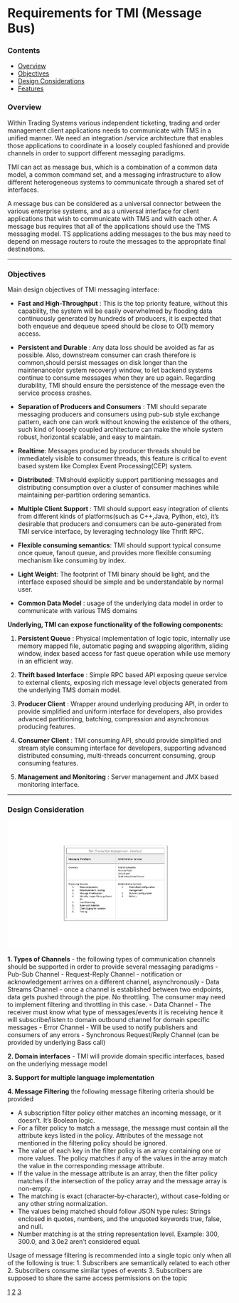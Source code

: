 # Requirements for TMI (Message Bus)

### Contents
* [Overview](#over)
* [Objectives](#obj)
* [Design Considerations](#des)
* [Features](#features)

###  Overview 
Within Trading Systems various independent ticketing, trading  and order management client applications needs to communicate with TMS in a unified manner. We need an integration /service architecture that enables those applications to coordinate in a loosely coupled fashioned and provide channels in order to support different messaging paradigms.

TMI can act as message bus, which  is a combination of a common data model, a common command set, and a messaging infrastructure to allow different heterogeneous systems to communicate through a shared set of interfaces.

A message bus can be considered as a universal connector between the various enterprise systems, and as a universal interface for client applications that wish to communicate with TMS and with each other. A message bus requires that all of the applications should use the TMS messaging model. TS applications adding messages to the bus may need to depend on message routers to route the messages to the appropriate final destinations. 

---

### Objectives
Main design objectives of TMI messaging interface:

- <b>Fast and High-Throughput</b> : This is the top priority feature, without this capability, the system will be easily overwhelmed by flooding data continuously generated by hundreds of producers, it is expected that both enqueue and dequeue speed should be close to O(1) memory access.

- <b>Persistent and Durable</b> : Any data loss should be avoided as far as possible. Also, downstream consumer can crash therefore is common,should persist messages on disk longer than the maintenance(or system recovery) window, to let backend systems continue to consume messages when they are up again. Regarding durability, TMI should ensure the persistence of the message even the service process crashes.

- <b>Separation of Producers and Consumers</b> : TMI should separate messaging producers and consumers using pub-sub style exchange pattern, each one can work without knowing the existence of the others, such kind of loosely coupled architecture can make the whole system robust, horizontal scalable, and easy to maintain.

- <b>Realtime</b>: Messages produced by producer threads should be immediately visible to consumer threads, this feature is critical to event based system like Complex Event Processing(CEP) system.

- <b>Distributed</b>: TMIshould explicitly support partitioning messages and distributing consumption over a cluster of consumer machines while maintaining per-partition ordering semantics.

- <b>Multiple Client Support</b> : TMI should support easy integration of clients from different kinds of platforms(such as C++,Java, Python, etc), it’s desirable that producers and consumers can be auto-generated from TMI service interface, by leveraging technology like Thrift RPC.

- <b>Flexible consuming semantics</b>: TMI should support typical consume once queue, fanout queue, and provides more flexible consuming mechanism like consuming by index.

- <b>Light Weight</b>: The footprint of TMI binary should be light, and the interface exposed should be simple and be understandable by normal user. 

- <b>Common Data Model</b> : usage of the underlying data model in order to communicate with various TMS domains

**Underlying, TMI can expose functionality of the following components:**

1. <b>Persistent Queue</b> : Physical implementation of logic topic, internally use memory mapped file, automatic paging and swapping algorithm, sliding window, index based access for fast queue operation while use memory in an efficient way.

2. <b>Thrift based Interface</b> : Simple RPC based API exposing queue service to external clients, exposing rich message level objects generated from the underlying TMS domain model.

3. <b>Producer Client</b> : Wrapper around underlying producing API, in order to provide simplified and uniform interface for developers, also provides advanced partitioning, batching, compression and asynchronous producing features.

4. <b>Consumer Client</b> : TMI consuming API, should provide simplified and stream style consuming interface for developers, supporting advanced distributed consuming, multi-threads concurrent consuming, group consuming features.

5. <b>Management and Monitoring</b> : Server management and JMX based monitoring interface.

---

### Design Consideration

![](pics/tmi-features.jpg)


<b>1. Types of Channels</b> - the following types of communication channels should be supported in order to provide several messaging paradigms
      - Pub-Sub Channel
      - Request-Reply Channel - notification or acknowledgement arrives on a different channel, asynchronously
      - Data Streams Channel - once a channel is established between two endpoints, data gets pushed through the pipe. No throttling. The consumer may need to implement filtering and throttling in this case.
      - Data Channel - The receiver must know what type of messages/events it is receiving hence it will subscribe/listen to domain outbound channel for domain specific messages
      - Error Channel - Will be used to notify publishers and consumers of any errors
      - Synchronous Request/Reply Channel (can be provided by underlying Bass call)

<b>2. Domain interfaces</b> - TMI will provide domain specific interfaces, based on the underlying message model

<b>3. Support for multiple language implementation</b>

<b>4. Message Filtering</b> the following message filtering criteria should be provided
- A subscription filter policy either matches an incoming message, or it doesn’t. It’s Boolean logic.
- For a filter policy to match a message, the message must contain all the attribute keys listed in the policy. Attributes of the message not mentioned in the filtering policy should be ignored.
- The value of each key in the filter policy is an array containing one or more values. The policy matches if any of the values in the array match the value in the corresponding message attribute.
- If the value in the message attribute is an array, then the filter policy matches if the intersection of the policy array and the message array is non-empty.
- The matching is exact (character-by-character), without case-folding or any other string normalization.
- The values being matched should follow JSON type rules: Strings enclosed in quotes, numbers, and the unquoted keywords true, false, and null.
- Number matching is at the string representation level. Example: 300, 300.0, and 3.0e2 aren’t considered equal.

Usage of message filtering is recommended into a single topic only when all of the following is true:
    1. Subscribers are semantically related to each other
    2. Subscribers consume similar types of events
    3. Subscribers are supposed to share the same access permissions on the topic



[1](https://msdn.microsoft.com/en-us/library/aa480027.aspx)
[2](http://bulldog2011.github.io/blog/2013/01/23/big-queue-design/)
[3](https://aws.amazon.com/blogs/compute/simplify-pubsub-messaging-with-amazon-sns-message-filtering/)
